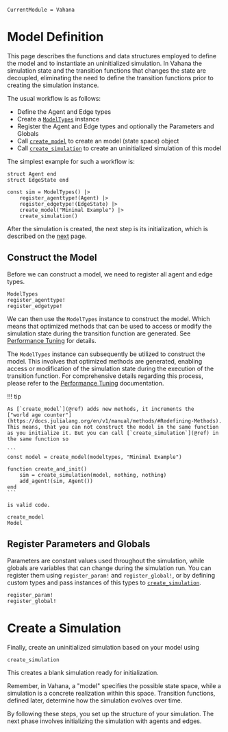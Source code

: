 ```@meta
CurrentModule = Vahana
```
# Model Definition

This page describes the functions and data structures employed to
define the model and to instantiate an uninitialized simulation. In
Vahana the simulation state and the transition functions that changes
the state are decoupled, eliminating the need to define the
transition functions prior to creating the simulation instance.

The usual workflow is as follows:
- Define the Agent and Edge types
- Create a [`ModelTypes`](@ref) instance
- Register the Agent and Edge types and optionally the Parameters and Globals
- Call [`create_model`](@ref) to create an model (state space) object
- Call [`create_simulation`](@ref) to create an uninitialized simulation of this model

The simplest example for such a workflow is:

```
struct Agent end
struct EdgeState end

const sim = ModelTypes() |>
    register_agenttype!(Agent) |>
    register_edgetype!(EdgeState) |>
    create_model("Minimal Example") |>
    create_simulation()
```

After the simulation is created, the next step is its initialization,
which is described on the [next](./initialization.md) page.

## Construct the Model 

Before we can construct a model, we need to register all agent and
edge types. 

```@docs
ModelTypes
register_agenttype!
register_edgetype!
```

We can then use the `ModelTypes` instance to construct the model.
Which means that optimized methods that can be used to access or
modify the simulation state during the transition function are
generated. See [Performance Tuning](./performance.md) for details.

The `ModelTypes` instance can subsequently be utilized to construct
the model. This involves that optimized methods are generated, enabling
access or modification of the simulation state during the execution of
the transition function. For comprehensive details regarding this
process, please refer to the [Performance Tuning](./performance.md)
documentation.

!!! tip

	As [`create_model`](@ref) adds new methods, it increments the
	["world age counter"](https://docs.julialang.org/en/v1/manual/methods/#Redefining-Methods).
	This means, that you can not construct the model in the same function
	as you initialize it. But you can call [`create_simulation`](@ref) in the same function so
	
	```
    const model = create_model(modeltypes, "Minimal Example") 
	
	function create_and_init()
		sim = create_simulation(model, nothing, nothing)
		add_agent!(sim, Agent())
	end
	```
	
	is valid code. 

```@docs
create_model
Model
```

## Register Parameters and Globals

Parameters are constant values used throughout the simulation, while
globals are variables that can change during the simulation run. You
can register them using `register_param!` and `register_global!`, or
by defining custom types and pass instances of this types to
[`create_simulation`](@ref).

```@docs
register_param!
register_global!
```


# Create a Simulation

Finally, create an uninitialized simulation based on your model using 

```@docs
create_simulation
```

This creates a blank simulation ready for initialization.

Remember, in Vahana, a "model" specifies the possible state space,
while a simulation is a concrete realization within this
space. Transition functions, defined later, determine how the
simulation evolves over time.

By following these steps, you set up the structure of your
simulation. The next phase involves initializing the simulation with
agents and edges.
